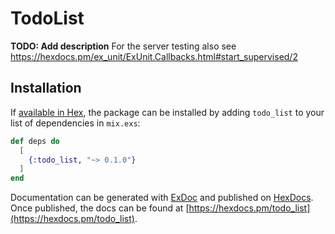 # TodoList

**TODO: Add description**
For the server testing also see https://hexdocs.pm/ex_unit/ExUnit.Callbacks.html#start_supervised/2

## Installation

If [available in Hex](https://hex.pm/docs/publish), the package can be installed
by adding `todo_list` to your list of dependencies in `mix.exs`:

```elixir
def deps do
  [
    {:todo_list, "~> 0.1.0"}
  ]
end
```

Documentation can be generated with [ExDoc](https://github.com/elixir-lang/ex_doc)
and published on [HexDocs](https://hexdocs.pm). Once published, the docs can
be found at [https://hexdocs.pm/todo_list](https://hexdocs.pm/todo_list).

